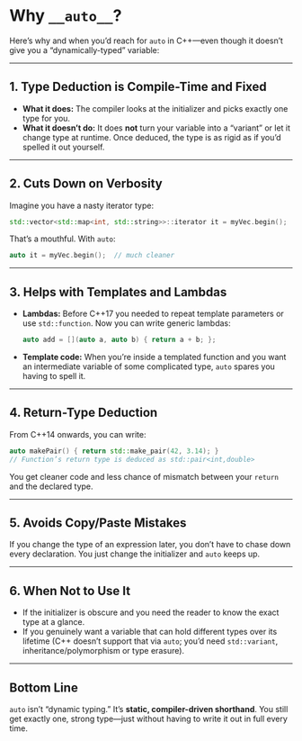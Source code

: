 # Why `__auto__`?

Here’s why and when you’d reach for `auto` in C++—even though it doesn’t give you a “dynamically-typed” variable:

---

## 1. **Type Deduction is Compile-Time and Fixed**

* **What it does:** The compiler looks at the initializer and picks exactly one type for you.
* **What it doesn’t do:** It does **not** turn your variable into a “variant” or let it change type at runtime. Once deduced, the type is as rigid as if you’d spelled it out yourself.

---

## 2. **Cuts Down on Verbosity**

Imagine you have a nasty iterator type:

```cpp
std::vector<std::map<int, std::string>>::iterator it = myVec.begin();
```

That’s a mouthful. With `auto`:

```cpp
auto it = myVec.begin();  // much cleaner
```

---

## 3. **Helps with Templates and Lambdas**

* **Lambdas:** Before C++17 you needed to repeat template parameters or use `std::function`. Now you can write generic lambdas:

  ```cpp
  auto add = [](auto a, auto b) { return a + b; };
  ```

* **Template code:** When you’re inside a templated function and you want an intermediate variable of some complicated type, `auto` spares you having to spell it.

---

## 4. **Return-Type Deduction**

From C++14 onwards, you can write:

```cpp
auto makePair() { return std::make_pair(42, 3.14); }
// Function’s return type is deduced as std::pair<int,double>
```

You get cleaner code and less chance of mismatch between your `return` and the declared type.

---

## 5. **Avoids Copy/Paste Mistakes**

If you change the type of an expression later, you don’t have to chase down every declaration. You just change the initializer and `auto` keeps up.

---

## 6. **When Not to Use It**

* If the initializer is obscure and you need the reader to know the exact type at a glance.
* If you genuinely want a variable that can hold different types over its lifetime (C++ doesn’t support that via `auto`; you’d need `std::variant`, inheritance/polymorphism or type erasure).

---

## Bottom Line

`auto` isn’t “dynamic typing.” It’s **static, compiler-driven shorthand**. You still get exactly one, strong type—just without having to write it out in full every time.
